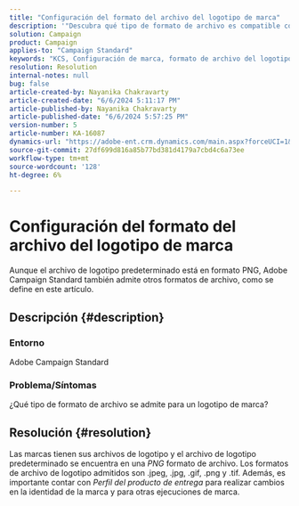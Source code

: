 ```yaml
---
title: "Configuración del formato del archivo del logotipo de marca"
description: '"Descubra qué tipo de formato de archivo es compatible con el logotipo de una marca en Adobe Campaign Standard".'
solution: Campaign
product: Campaign
applies-to: "Campaign Standard"
keywords: "KCS, Configuración de marca, formato de archivo del logotipo, ACS, Campaign Standard"
resolution: Resolution
internal-notes: null
bug: false
article-created-by: Nayanika Chakravarty
article-created-date: "6/6/2024 5:11:17 PM"
article-published-by: Nayanika Chakravarty
article-published-date: "6/6/2024 5:57:25 PM"
version-number: 5
article-number: KA-16087
dynamics-url: "https://adobe-ent.crm.dynamics.com/main.aspx?forceUCI=1&pagetype=entityrecord&etn=knowledgearticle&id=b0ba91c4-2724-ef11-840a-00224809adb3"
source-git-commit: 27df699d816a85b77bd381d4179a7cbd4c6a73ee
workflow-type: tm+mt
source-wordcount: '128'
ht-degree: 6%

---
```


# Configuración del formato del archivo del logotipo de marca


Aunque el archivo de logotipo predeterminado está en formato PNG, Adobe Campaign Standard también admite otros formatos de archivo, como se define en este artículo.

## Descripción {#description}


### <b>Entorno</b>

Adobe Campaign Standard

### <b>Problema/Síntomas</b>

¿Qué tipo de formato de archivo se admite para un logotipo de marca?


## Resolución {#resolution}


Las marcas tienen sus archivos de logotipo y el archivo de logotipo predeterminado se encuentra en una *PNG* formato de archivo. Los formatos de archivo de logotipo admitidos son .jpeg, .jpg, .gif, .png y .tif. Además, es importante contar con *Perfil del producto de entrega* para realizar cambios en la identidad de la marca y para otras ejecuciones de marca.


